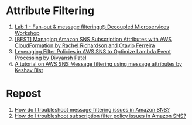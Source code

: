 <h1>Attribute Filtering</h1>

1. [Lab 1 - Fan-out & message filtering @ Decoupled Microservices Workshop](https://catalog.us-east-1.prod.workshops.aws/workshops/e8738cf6-6eb0-4d1d-9e98-ae240d229535/en-US/fan-out-and-message-filtering)
1. [[BEST] Managing Amazon SNS Subscription Attributes with AWS CloudFormation by Rachel Richardson and Otavio Ferreira](https://aws.amazon.com/blogs/compute/managing-amazon-sns-subscription-attributes-with-aws-cloudformation/)
1. [Leveraging Filter Policies in AWS SNS to Optimize Lambda Event Processing by Divyansh Patel](https://medium.com/@divyansh9144/leveraging-filter-policies-in-aws-sns-to-optimize-lambda-event-processing-a4b746b5dd10)
1. [A tutorial on AWS SNS Message filtering using message attributes by Keshav Bist](https://keshavbist.medium.com/a-tutorial-on-aws-sns-message-filtering-using-message-attributes-4716f9e0dedb)

# Repost

1. [How do I troubleshoot message filtering issues in Amazon SNS?](https://repost.aws/knowledge-center/sns-troubleshoot-message-filtering)
1. [How do I troubleshoot subscription filter policy issues in Amazon SNS?](https://repost.aws/knowledge-center/sns-subscription-filter-policy-issues)